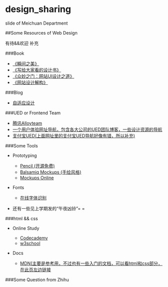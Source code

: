 design_sharing
==============

slide of Meichuan Department

##Some Resources of Web Design

有待&&欢迎 补充

###Book

* [《瞬间之美》](http://book.douban.com/subject/3886044/)
* [《写给大家看的设计书》](http://book.douban.com/subject/3323633/)
* [《众妙之门：网站UI设计之道》](http://book.douban.com/subject/5351808/)
* [《网站设计解构》](http://book.douban.com/subject/4926708/)

###Blog

* [ 自适应设计 ](http://www.ruanyifeng.com/blog/2012/05/responsive_web_design.html)

###UED or Frontend Team

* [ 腾讯Alloyteam ](http://www.alloyteam.com/)
* [ 一个用户体验网址导航，包含各大公司的UED团队博客，一些设计资源的导航 ](http://www.ux265.com/)
* [ 支付宝UED(上面网址里的支付宝UED导航好像有错，所以补充) ](http://alipay-ued.com/)

###Some Tools

* Prototyping

  * [ Pencil (开源免费) ](http://pencil.evolus.vn/)
  * [ Balsamiq Mockups (手绘风格) ](http://balsamiq.com/download/)
  * [ Mockups Online ](https://moqups.com/)

* Fonts

  * [ 在线字体识别 ](http://www.myfonts.com/WhatTheFont/)

* 还有一些见上学期发的“午夜凶铃”= =

###html && css

* Online Study
  * [ Codecademy ](http://www.codecademy.com/)
  * [ w3school ](http://www.w3school.com.cn/)

* Docs
  * [ MDN(主要是参考用，不过也有一些入门的文档，可以看html和css部分，在此页左边链接 ](https://developer.mozilla.org/zh-CN/)

###Some Question from Zhihu



